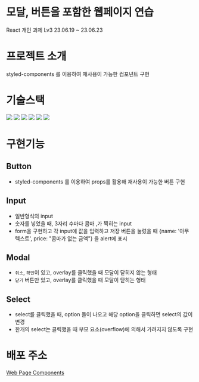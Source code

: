 # 모달, 버튼을 포함한 웹페이지 연습
React 개인 과제 Lv3 23.06.19 ~ 23.06.23

# 프로젝트 소개
styled-components 를 이용하여 재사용이 가능한 컴포넌트 구현

# 기술스택
<img src="https://img.shields.io/badge/html5-E34F26?style=for-the-badge&logo=html5&logoColor=white"> <img src="https://img.shields.io/badge/css-1572B6?style=for-the-badge&logo=css3&logoColor=white"> <img src="https://img.shields.io/badge/javascript-F7DF1E?style=for-the-badge&logo=javascript&logoColor=black"> <img src="https://img.shields.io/badge/react-61DAFB?style=for-the-badge&logo=react&logoColor=black"> <img src="https://img.shields.io/badge/github-181717?style=for-the-badge&logo=github&logoColor=white"> <img src="https://img.shields.io/badge/git-F05032?style=for-the-badge&logo=git&logoColor=white">

# 구현기능
  ## Button
  - styled-components 를 이용하여 props를 활용해 재사용이 가능한 버튼 구현

  ## Input 
  - 일반형식의 input
  - 숫자를 넣었을 때, 3자리 수마다 콤마 ,가 찍히는 input
  - form을 구현하고 각 input에 값을 입력하고 저장 버튼을 눌렀을 때 {name: '아무 텍스트', price: "콤마가 없는 금액"} 을 alert에 표시
     
  ## Modal
  - `취소`, `확인`이 있고, overlay를 클릭했을 때 모달이 닫히지 않는 형태
  - `닫기` 버튼만 있고, overlay를 클릭했을 때 모달이 닫히는 형태

  ## Select
  - select를 클릭했을 때, option 들이 나오고 해당 option을 클릭하면 select의 값이 변경
  - 한개의 select는 클릭했을 때 부모 요소(overflow)에 의해서 가려지지 않도록 구현

# 배포 주소

[Web Page Components](webpage-prac-react.vercel.app)

